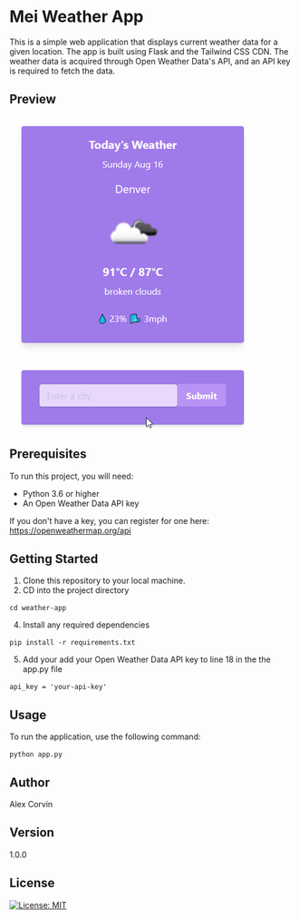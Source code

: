 # Mei Weather App

This is a simple web application that displays current weather data for a given location. The app is built using Flask and the Tailwind CSS CDN. The weather data is acquired through Open Weather Data's API, and an API key is required to fetch the data.

## Preview

![preview](preview-weather-app.gif?raw=true)

## Prerequisites

To run this project, you will need:

- Python 3.6 or higher
- An Open Weather Data API key

If you don't have a key, you can register for one here: https://openweathermap.org/api

## Getting Started

1. Clone this repository to your local machine.
2. CD into the project directory
```
cd weather-app
```
4. Install any required dependencies
```
pip install -r requirements.txt
```
5. Add your add your Open Weather Data API key to line 18 in the the app.py file
```
api_key = 'your-api-key'
```

## Usage
To run the application, use the following command:
```
python app.py
```

## Author

Alex Corvin

## Version

1.0.0

## License

[![License: MIT](https://img.shields.io/badge/License-MIT-yellow.svg)](https://opensource.org/licenses/MIT)


